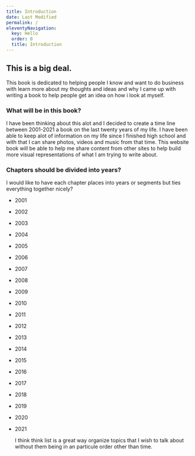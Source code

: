 ```yaml
---
title: Introduction
date: Last Modified
permalink: /
eleventyNavigation:
  key: Hello
  order: 0
  title: Introduction
---
```


## This is a big deal.

This book is dedicated to helping people I know and want to do business with learn more about my thoughts and ideas and why I came up with writing a book to help people get an idea on how i look at myself.

### What will be in this book?

I have been thinking about this alot and I decided to create a time line between 2001-2021 a book on the last twenty years of my life. I have been able to keep alot of information on my life since I finished high school and with that I can share photos, videos and music from that time. This website book will be able to help me share content from other sites to help build more visual representations of what I am trying to write about. 

### Chapters should be divided into years?
 
I would like to have each chapter places into years or segments but ties everything together nicely?

- 2001
- 2002
- 2003
- 2004
- 2005
- 2006
- 2007
- 2008
- 2009
- 2010
- 2011
- 2012
- 2013
- 2014
- 2015
- 2016
- 2017
- 2018
- 2019
- 2020
- 2021

    I think think list is a great way organize topics that I wish to talk about without them being in an particule order other than time.



